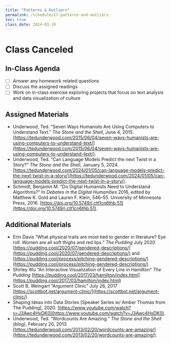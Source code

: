 ```yaml
---
title: "Patterns & Outliers"
permalink: /schedule/17-patterns-and-outliers
toc: true
class_date: 2024-03-19
---
```


# Class Canceled

## In-Class Agenda

- [ ] Answer any homework related questions
- [ ] Discuss the assigned readings
- [ ] Work on in-class exercise exploring projects that focus on text analysis and data visualization of culture

## Assigned Materials

- Underwood, Ted. “Seven Ways Humanists Are Using Computers to Understand Text.” *The Stone and the Shell*, June 4, 2015. [https://tedunderwood.com/2015/06/04/seven-ways-humanists-are-using-computers-to-understand-text/](https://tedunderwood.com/2015/06/04/seven-ways-humanists-are-using-computers-to-understand-text/).
- Underwood, Ted. “Can Language Models Predict the next Twist in a Story?” *The Stone and the Shell*, January 5, 2024. [https://tedunderwood.com/2024/01/05/can-language-models-predict-the-next-twist-in-a-story/](https://tedunderwood.com/2024/01/05/can-language-models-predict-the-next-twist-in-a-story/).
- Schmidt, Benjamin M. “Do Digital Humanists Need to Understand Algorithms?” In *Debates in the Digital Humanities* 2016, edited by Matthew K. Gold and Lauren F. Klein, 546–55. University of Minnesota Press, 2016. [https://doi.org/10.5749/j.ctt1cn6thb.51](https://doi.org/10.5749/j.ctt1cn6thb.51). 


## Additional Materials

- Erin Davis “What physical traits are most tied to gender in literature? Eye roll: Women are all soft thighs and red lips.” *The Pudding* July 2020 [https://pudding.cool/2020/07/gendered-descriptions/](https://pudding.cool/2020/07/gendered-descriptions/) and [https://pudding.cool/process/pitching-gendered-descriptions/](https://pudding.cool/process/pitching-gendered-descriptions/) 
- Shirley Wu “An Interactive Visualization of Every Line in Hamilton” *The Pudding* [https://pudding.cool/2017/03/hamilton/index.html](https://pudding.cool/2017/03/hamilton/index.html) 
- Scott B. Weingart “Argument Clinic” July 26, 2017 [https://scottbot.net/argument-clinic/](https://scottbot.net/argument-clinic/) 
- Shaping Ideas into Data Stories [Speaker Series w/ Amber Thomas from The Pudding], 2020. [https://www.youtube.com/watch?v=J3Awc4HxDK0](https://www.youtube.com/watch?v=J3Awc4HxDK0).
- Underwood, Ted. “Wordcounts Are Amazing.” *The Stone and the Shell (blog)*, February 20, 2013. [https://tedunderwood.com/2013/02/20/wordcounts-are-amazing/](https://tedunderwood.com/2013/02/20/wordcounts-are-amazing/). 